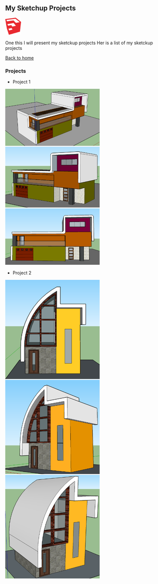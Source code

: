 ## My Sketchup Projects

<img width="50" src="images/sketchup_logo.png" title="sketchup logo" />

One this I will present my sketckup projects
Her is a list of my sketckup projects

[Back to home](README.md)

### Projects

- Project 1

<img width="300" src="images/house_1_1.png" title="house_1_1" />

<img width="300" src="images/house_1_3.png" title="house_1_3" />

<img width="300" src="images/house _1_2.png" title="house_1_2" />



- Project 2

<img width="300" src="images/house_2_1.png" title="house_2_1" />

<img width="300" src="images/house_2_2.png" title="house_2_2" />

<img width="300" src="images/house_2_3.png" title="house_2_3" />

